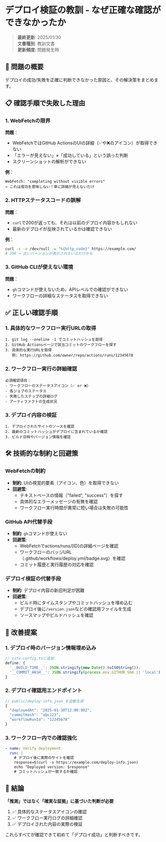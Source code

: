 # デプロイ検証の教訓 - なぜ正確な確認ができなかったか

> **最終更新**: 2025/01/30  
> **文書種別**: 教訓文書  
> **更新頻度**: 問題発生時

## 🚨 問題の概要

デプロイの成功/失敗を正確に判断できなかった原因と、その解決策をまとめます。

## 📋 確認手順で失敗した理由

### 1. WebFetchの限界
**問題**：
- WebFetchではGitHub ActionsのUIの詳細（✅や❌のアイコン）が取得できない
- 「エラーが見えない」≠「成功している」という誤った判断
- スクリーンショットの解析ができない

**例**：
```
WebFetch: "completing without visible errors"
→ これは成功を意味しない！単に詳細が見えないだけ
```

### 2. HTTPステータスコードの誤解
**問題**：
- `curl`で200が返っても、それは以前のデプロイ内容かもしれない
- 最新のデプロイが反映されているかは確認できない

**例**：
```bash
curl -s -o /dev/null -w "%{http_code}" https://example.com/
# 200 → 古いバージョンが表示されているだけかも
```

### 3. GitHub CLIが使えない環境
**問題**：
- `gh`コマンドが使えないため、APIレベルでの確認ができない
- ワークフローの詳細なステータスを取得できない

## ✅ 正しい確認手順

### 1. 具体的なワークフロー実行URLの取得
```
1. git log --oneline -1 でコミットハッシュを取得
2. GitHub Actionsページで該当コミットのワークフローを探す
3. 具体的な実行URLを取得
   例: https://github.com/owner/repo/actions/runs/12345678
```

### 2. ワークフロー実行の詳細確認
```
必須確認項目：
- ワークフローのステータスアイコン（✅ or ❌）
- 各ジョブのステータス
- 失敗したステップの詳細ログ
- アーティファクトの生成状況
```

### 3. デプロイ内容の検証
```
1. デプロイされたサイトのソースを確認
2. 最新のコミットハッシュがデプロイに含まれているか確認
3. ビルド日時やバージョン情報を確認
```

## 🛠️ 技術的な制約と回避策

### WebFetchの制約
- **制約**: UIの視覚的要素（アイコン、色）を取得できない
- **回避策**: 
  - テキストベースの情報（"failed", "success"）を探す
  - 具体的なエラーメッセージの有無を確認
  - ワークフロー実行時間が異常に短い場合は失敗の可能性

### GitHub API代替手段
- **制約**: `gh`コマンドが使えない
- **回避策**:
  - WebFetchでactions/runs/[ID]の詳細ページを確認
  - ワークフローのバッジURL（.github/workflows/deploy.yml/badge.svg）を確認
  - コミット履歴と実行履歴の対応を確認

### デプロイ検証の代替手段
- **制約**: デプロイ内容の新旧判定が困難
- **回避策**:
  - ビルド時にタイムスタンプやコミットハッシュを埋め込む
  - デプロイ後に`/version.json`などの確認用ファイルを生成
  - ソースマップやビルドハッシュを確認

## 📝 改善提案

### 1. デプロイ時のバージョン情報埋め込み
```javascript
// vite.config.tsに追加
define: {
  '__BUILD_TIME__': JSON.stringify(new Date().toISOString()),
  '__COMMIT_HASH__': JSON.stringify(process.env.GITHUB_SHA || 'local')
}
```

### 2. デプロイ確認用エンドポイント
```javascript
// public/deploy-info.json を自動生成
{
  "deployedAt": "2025-01-30T12:00:00Z",
  "commitHash": "abc123",
  "workflowRunId": "12345678"
}
```

### 3. ワークフロー内での確認強化
```yaml
- name: Verify deployment
  run: |
    # デプロイ後に実際のサイトを確認
    response=$(curl -s https://example.com/deploy-info.json)
    echo "Deployed version: $response"
    # コミットハッシュが一致するか確認
```

## 🎯 結論

**「推測」ではなく「確実な証拠」に基づいた判断が必要**

1. ✅ 具体的なステータスアイコンの確認
2. ✅ ワークフロー実行ログの詳細確認
3. ✅ デプロイされた内容の実際の検証

これらすべてが確認できて初めて「デプロイ成功」と判断すべきです。